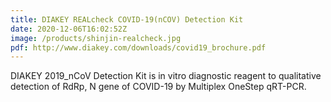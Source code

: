 ```yaml
---
title: DIAKEY REALcheck COVID-19(nCOV) Detection Kit
date: 2020-12-06T16:02:52Z
image: /products/shinjin-realcheck.jpg
pdf: http://www.diakey.com/downloads/covid19_brochure.pdf
---
```


DIAKEY 2019_nCoV Detection Kit is in vitro diagnostic reagent to qualitative detection of RdRp, N gene of COVID-19 by Multiplex OneStep qRT-PCR.
